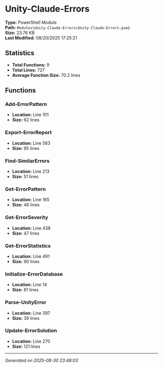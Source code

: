 # Unity-Claude-Errors

**Type:** PowerShell Module  
**Path:** `Modules\Unity-Claude-Errors\Unity-Claude-Errors.psm1`  
**Size:** 23.76 KB  
**Last Modified:** 08/20/2025 17:25:21  

## Statistics

- **Total Functions:** 9
- **Total Lines:** 727
- **Average Function Size:** 70.2 lines

## Functions


### Add-ErrorPattern

- **Location:** Line 101
- **Size:** 62 lines

 
### Export-ErrorReport

- **Location:** Line 583
- **Size:** 95 lines

 
### Find-SimilarErrors

- **Location:** Line 213
- **Size:** 51 lines

 
### Get-ErrorPattern

- **Location:** Line 165
- **Size:** 46 lines

 
### Get-ErrorSeverity

- **Location:** Line 438
- **Size:** 47 lines

 
### Get-ErrorStatistics

- **Location:** Line 491
- **Size:** 90 lines

 
### Initialize-ErrorDatabase

- **Location:** Line 14
- **Size:** 81 lines

 
### Parse-UnityError

- **Location:** Line 397
- **Size:** 39 lines

 
### Update-ErrorSolution

- **Location:** Line 270
- **Size:** 121 lines



---
*Generated on 2025-08-30 23:48:03*
